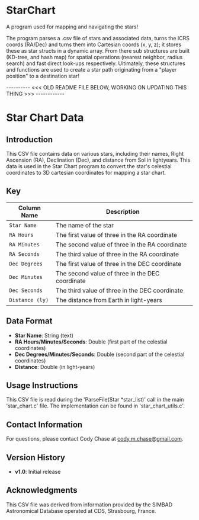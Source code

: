 # StarChart
A program used for mapping and navigating the stars!


The program parses a .csv file of stars and associated data, turns the ICRS coords (RA/Dec) and turns them into Cartesian coords (x, y, z); it stores these as star structs in a dynamic array. From there sub structures are built (KD-tree, and hash map) for spatial operations (nearest neighbor, radius search) and fast direct look-ups respectively. Ultimately, these structures and functions are used to create a star path originating from a "player position" to a destination star!


---------- <<< OLD README FILE BELOW, WORKING ON UPDATING THIS THING >>> ------------

# Star Chart Data

## Introduction
This CSV file contains data on various stars, including their names, Right Ascension (RA), Declination (Dec), and distance from Sol in lightyears. This data is used in the Star Chart program to convert the star's celestial coordinates to 3D cartesian coordinates for mapping a star chart.

## Key
| Column Name      | Description                                     |
|------------------|-------------------------------------------------|
| `Star Name`      | The name of the star                            |
| `RA Hours`       | The first value of three in the RA coordinate   |
| `RA Minutes`     | The second value of three in the RA coordinate  |
| `RA Seconds`     | The third value of three in the RA coordinate   |
| `Dec Degrees`    | The first value of three in the DEC coordinate  |
| `Dec Minutes`    | The second value of three in the DEC coordinate |
| `Dec Seconds`    | The third value of three in the DEC coordinate  |
| `Distance (ly)`  | The distance from Earth in light-years          |

## Data Format
- **Star Name**: String (text)
- **RA Hours/Minutes/Seconds**: Double (first part of the celestial coordinates)
- **Dec Degrees/Minutes/Seconds**: Double (second part of the celestial coordinates)
- **Distance**: Double (in light-years)

## Usage Instructions
This CSV file is read during the 'ParseFile(Star *star_list)' call in the main 'star_chart.c' file. The implementation can be found in 'star_chart_utils.c'.

## Contact Information
For questions, please contact Cody Chase at cody.m.chase@gmail.com.

## Version History
- **v1.0**: Initial release

## Acknowledgments
This CSV file was derived from information provided by the SIMBAD Astronomical Database operated at CDS, Strasbourg, France. 
